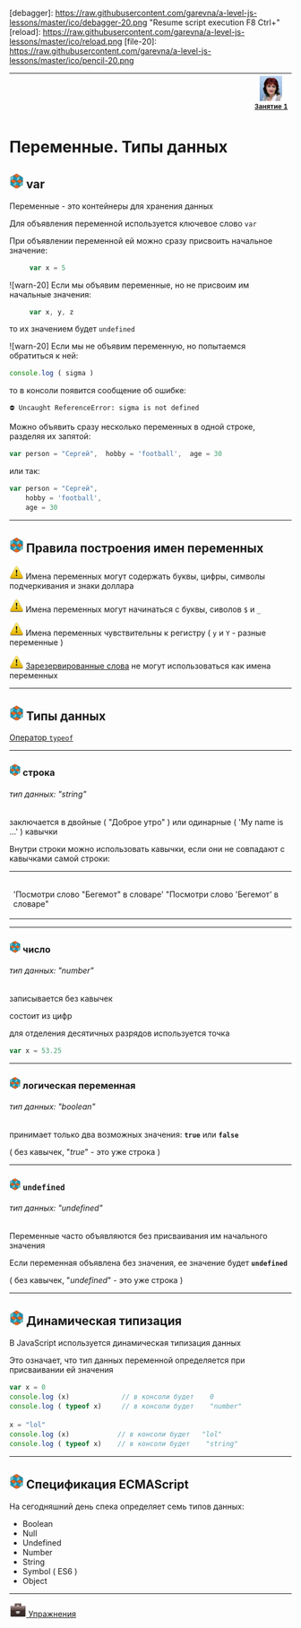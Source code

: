 [footer]: https://github.com/garevna/js-course/raw/master/images/a-level-ico.png?raw=true
[me40]: https://raw.githubusercontent.com/garevna/a-level-js-lessons/master/ico/myPhoto-40.png "Ⓒ Irina Fylyppova ( garevna ) 2019"
[ico20]: https://raw.githubusercontent.com/garevna/a-level-js-lessons/master/ico/a-level-20.png
[ico25]: https://raw.githubusercontent.com/garevna/a-level-js-lessons/master/ico/a-level-25.png
[hw-20]: https://raw.githubusercontent.com/garevna/a-level-js-lessons/master/ico/briefcase-20.png
[hw-30]: https://raw.githubusercontent.com/garevna/a-level-js-lessons/master/ico/briefcase-30.png
[cap-20]: https://raw.githubusercontent.com/garevna/a-level-js-lessons/master/ico/coffee-20.png
[cap-30]: https://raw.githubusercontent.com/garevna/a-level-js-lessons/master/ico/coffee-30.png
[warn-25]: https://raw.githubusercontent.com/garevna/a-level-js-lessons/master/ico/warning-25.png
[link-20]: https://raw.githubusercontent.com/garevna/a-level-js-lessons/master/ico/link-20.png
[err-20]: https://raw.githubusercontent.com/garevna/a-level-js-lessons/master/ico/no_entry-20.png
[err-25]: https://raw.githubusercontent.com/garevna/a-level-js-lessons/master/ico/no_entry-25.png
[err-30]: https://raw.githubusercontent.com/garevna/a-level-js-lessons/master/ico/no_entry-30.png
[debagger]: https://raw.githubusercontent.com/garevna/a-level-js-lessons/master/ico/debagger-20.png "Resume script execution F8 Ctrl+\"
[reload]: https://raw.githubusercontent.com/garevna/a-level-js-lessons/master/ico/reload.png
[file-20]: https://raw.githubusercontent.com/garevna/a-level-js-lessons/master/ico/pencil-20.png


| <img width="900"/> | ![me40] <br/><sup>[Занятие&nbsp;1](../lessons/lesson-01.md)</sup> |
|-|-|

# Переменные. Типы данных

## ![ico25] var

Переменные - это контейнеры для хранения данных

Для объявления переменной используется ключевое слово `var`

При объявлении переменной ей можно сразу присвоить начальное значение:

```javascript
     var x = 5
```

![warn-20] Если мы объявим переменные, но не присвоим им начальные значения:

```javascript
     var x, y, z
```

то их значением будет   `undefined`


![warn-20] Если мы не объявим переменную, но попытаемся обратиться к ней:

```javascript
console.log ( sigma )
```

то в консоли появится сообщение об ошибке:

```
⛔️ Uncaught ReferenceError: sigma is not defined
```

Можно объявить сразу несколько переменных в одной строке, разделяя их запятой:

```javascript
var person = "Сергей",  hobby = 'football',  age = 30
```

или так:

```javascript
var person = "Сергей",  
    hobby = 'football',  
    age = 30
```

______________________________________________________________

## ![ico25] Правила построения имен переменных

![warn-25] Имена переменных могут содержать буквы, цифры, символы подчеркивания и знаки доллара

![warn-25] Имена переменных могут начинаться с буквы, сиволов `$` и `_`

![warn-25] Имена переменных чувствительны к регистру ( `y` и `Y` - разные переменные )

![warn-25] [Зарезервированные слова](https://www.w3schools.com/js/js_reserved.asp) не могут использоваться как имена переменных

______________________________________________________________

## ![ico25] Типы данных

[Оператор `typeof`](https://github.com/garevna/js-course/wiki/typeof "Переход на другую страницу")

______________________________________________________________

### ![ico20] строка

###### тип данных: "string"

заключается в двойные ( "Доброе утро" ) или одинарные ( 'My name is ...' ) кавычки

Внутри строки можно использовать кавычки, если они не совпадают с кавычками самой строки:

<table><tr><td><br/>

'Посмотри слово "Бегемот" в словаре'
"Посмотри слово 'Бегемот' в словаре"

</td></tr></table>

______________________________________________________________

### ![ico20] число

###### тип данных: "number"

записывается без кавычек

состоит из цифр

для отделения десятичных разрядов используется точка

```javascript
var x = 53.25
```

______________________________________________________________

### ![ico20] логическая переменная

###### тип данных: "boolean"

принимает только два возможных значения:  **`true`**  или  **`false`**

( без кавычек, "_true_" - это уже строка )


______________________________________________________________

### ![ico20] `undefined`

###### тип данных: "undefined"

Переменные часто объявляются без присваивания им начального значения

Если переменная объявлена без значения, ее значение будет **`undefined`**

( без кавычек, "_undefined_" - это уже строка )

______________________________________________________________

## ![ico25] Динамическая типизация

В  JavaScript используется динамическая типизация данных

Это означает, что тип данных переменной определяется при присваивании ей значения

```javascript
var x = 0
console.log (x)             // в консоли будет    0
console.log ( typeof x)     // в консоли будет    "number"

x = "lol"
console.log (x)            // в консоли будет   "lol"
console.log ( typeof x)    // в консоли будет    "string"
```

______________________________________________________________

## ![ico25] Спецификация ECMAScript

На сегодняшний день спека определяет семь типов данных:

* Boolean
* Null
* Undefined
* Number
* String
* Symbol ( ES6 )
* Object

______________________________________________________________

[![hw-30] Упражнения](https://docs.google.com/forms/d/e/1FAIpQLSd0-twHJZfk-bKNkk-mg7ELLH49d3GYjcahThqGJC7A7sAJZw/viewform)
